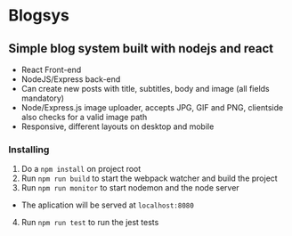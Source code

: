 # Blogsys
## Simple blog system built with nodejs and react

* React Front-end
* NodeJS/Express back-end
* Can create new posts with title, subtitles, body and image (all fields mandatory)
* Node/Express.js image uploader, accepts JPG, GIF and PNG, clientside also checks for a valid image path
* Responsive, different layouts on desktop and mobile

### Installing
1. Do a `npm install` on project root
2. Run `npm run build` to start the webpack watcher and build the project
3. Run `npm run monitor` to start nodemon and the node server  
  - The aplication will be served at `localhost:8080`
4. Run `npm run test` to run the jest tests
